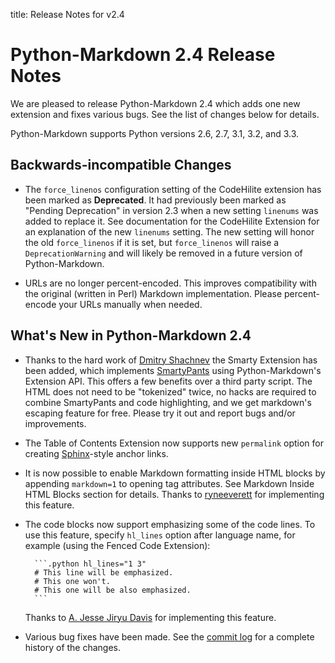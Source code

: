 title:      Release Notes for v2.4

Python-Markdown 2.4 Release Notes
=================================

We are pleased to release Python-Markdown 2.4 which adds one new extension
and fixes various bugs. See the list of changes below for details.

Python-Markdown supports Python versions 2.6, 2.7, 3.1, 3.2, and 3.3.

Backwards-incompatible Changes
------------------------------

* The `force_linenos` configuration setting of the CodeHilite extension has been
marked as **Deprecated**. It had previously been marked as "Pending Deprecation"
in version 2.3 when a new setting `linenums` was added to replace it. See 
documentation for the CodeHilite Extension for an explanation of the new 
`linenums` setting. The new setting will honor the old `force_linenos` if it 
is set, but `force_linenos` will raise a `DeprecationWarning` and will likely 
be removed in a future version of Python-Markdown.

* URLs are no longer percent-encoded. This improves compatibility with the
original (written in Perl) Markdown implementation. Please percent-encode
your URLs manually when needed.

What's New in Python-Markdown 2.4
---------------------------------

* Thanks to the hard work of [Dmitry Shachnev] the Smarty Extension has been 
added, which implements [SmartyPants] using Python-Markdown's Extension API. 
This offers a few benefits over a third party script. The HTML does not need
to be "tokenized" twice, no hacks are required to combine SmartyPants and
code highlighting, and we get markdown's escaping feature for free. Please try 
it out and report bugs and/or improvements.

[Dmitry Shachnev]: https://github.com/mitya57
[SmartyPants]: http://daringfireball.net/projects/smartypants/

* The Table of Contents Extension now supports new `permalink` option
for creating [Sphinx]-style anchor links.

[Sphinx]: http://sphinx-doc.org/

* It is now possible to enable Markdown formatting inside HTML blocks by
appending `markdown=1` to opening tag attributes. See Markdown Inside HTML
Blocks section for details. Thanks to [ryneeverett] for implementing this
feature.

[ryneeverett]: https://github.com/ryneeverett

* The code blocks now support emphasizing some of the code lines. To use this
feature, specify `hl_lines` option after language name, for example (using
the Fenced Code Extension):

        ```.python hl_lines="1 3"
        # This line will be emphasized.
        # This one won't.
        # This one will be also emphasized.
        ```

    Thanks to [A. Jesse Jiryu Davis] for implementing this feature.

[A. Jesse Jiryu Davis]: https://github.com/ajdavis

* Various bug fixes have been made.  See the
[commit log](https://github.com/Python-Markdown/markdown/commits/master)
for a complete history of the changes.
